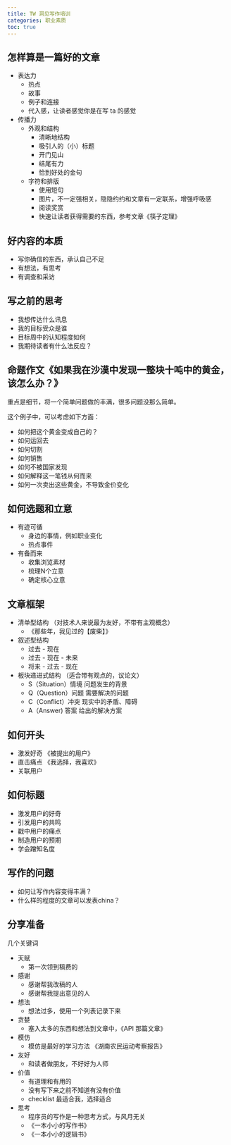 ```yaml
---
title: TW 洞见写作培训
categories: 职业素质
toc: true
---
```


## 怎样算是一篇好的文章

- 表达力
  - 热点
  - 故事
  - 例子和连接
  - 代入感，让读者感觉你是在写 ta 的感觉
- 传播力
  - 外观和结构
    - 清晰地结构
    - 吸引人的（小）标题
    - 开门见山
    - 结尾有力
    - 恰到好处的金句
  - 字符和排版
    - 使用短句
    - 图片，不一定强相关，隐隐约约和文章有一定联系，增强呼吸感
    - 阅读奖赏
    - 快速让读者获得需要的东西，参考文章《筷子定理》

## 好内容的本质


- 写你确信的东西，承认自己不足
- 有想法，有思考
- 有调查和采访


## 写之前的思考

- 我想传达什么讯息
- 我的目标受众是谁
- 目标周中的认知程度如何
- 我期待读者有什么法反应？

## 命题作文《如果我在沙漠中发现一整块十吨中的黄金，该怎么办？》

重点是细节，将一个简单问题做的丰满，很多问题没那么简单。

这个例子中，可以考虑如下方面：

- 如何把这个黄金变成自己的？
- 如何运回去
- 如何切割
- 如何销售
- 如何不被国家发现
- 如何解释这一笔钱从何而来
- 如何一次卖出这些黄金，不导致金价变化

## 如何选题和立意


- 有迹可循
  - 身边的事情，例如职业变化
  - 热点事件
- 有备而来
  - 收集浏览素材
  - 梳理N个立意
  - 确定核心立意

## 文章框架

- 清单型结构 （对技术人来说最为友好，不带有主观概念）
  - 《那些年，我见过的【废柴】》
- 叙述型结构
  - 过去 - 现在
  - 过去 - 现在 - 未来
  - 将来 - 过去 - 现在 
- 板块递进式结构 （适合带有观点的，议论文）
  - S（Situation）情境 问题发生的背景
  - Q（Question）问题 需要解决的问题
  - C（Conflict）冲突 现实中的矛盾、障碍
  - A（Answer) 答案 给出的解决方案

## 如何开头

- 激发好奇 《被提出的用户》
- 直击痛点 《我选择，我喜欢》
- 关联用户 

## 如何标题

- 激发用户的好奇
- 引发用户的共鸣
- 戳中用户的痛点
- 制造用户的预期
- 学会蹭知名度

## 写作的问题

- 如何让写作内容变得丰满？
- 什么样的程度的文章可以发表china？


## 分享准备

几个关键词

- 天赋
  - 第一次领到稿费的
- 感谢
  - 感谢帮我改稿的人
  - 感谢帮我提出意见的人
- 想法
  - 想法过多，使用一个列表记录下来
- 贪婪
  - 塞入太多的东西和想法到文章中，《API 那篇文章》
- 模仿
  - 模仿是最好的学习方法 《湖南农民运动考察报告》
- 友好
  - 和读者做朋友，不好好为人师
- 价值
  - 有道理和有用的
  - 没有写下来之前不知道有没有价值
  - checklist 最适合我，选择适合
- 思考
  - 程序员的写作是一种思考方式，与风月无关
  - 《一本小小的写作书》
  - 《一本小小的逻辑书》